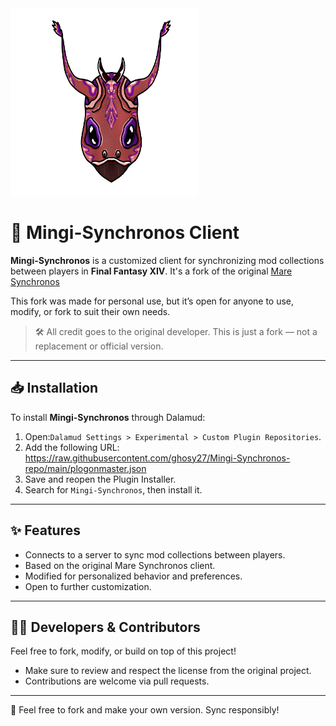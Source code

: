 <img src="https://raw.githubusercontent.com/ghosy27/Mingi-Synchronos-repo/main/MingiSynchronos/images/icon.png" alt="MingiLogo" width="300"/>

# 🔄 Mingi-Synchronos Client

**Mingi-Synchronos** is a customized client for synchronizing mod collections between players in **Final Fantasy XIV**. It's a fork of the original [Mare Synchronos](https://github.com/Penumbra-Sync/Mare-Synchronos)

This fork was made for personal use, but it’s open for anyone to use, modify, or fork to suit their own needs.

> 🛠️ All credit goes to the original developer. This is just a fork — not a replacement or official version.

---

## 📥 Installation

To install **Mingi-Synchronos** through Dalamud:

1. Open:`Dalamud Settings > Experimental > Custom Plugin Repositories`.
2. Add the following URL: https://raw.githubusercontent.com/ghosy27/Mingi-Synchronos-repo/main/plogonmaster.json
3. Save and reopen the Plugin Installer.
4. Search for `Mingi-Synchronos`, then install it.


---

## ✨ Features

- Connects to a server to sync mod collections between players.
- Based on the original Mare Synchronos client.
- Modified for personalized behavior and preferences.
- Open to further customization.

---

## 🧑‍💻 Developers & Contributors

Feel free to fork, modify, or build on top of this project!

- Make sure to review and respect the license from the original project.
- Contributions are welcome via pull requests.

---

🔧 Feel free to fork and make your own version. Sync responsibly!
